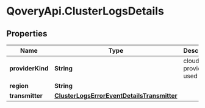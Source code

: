 # QoveryApi.ClusterLogsDetails

## Properties

Name | Type | Description | Notes
------------ | ------------- | ------------- | -------------
**providerKind** | **String** | cloud provider used | [optional] 
**region** | **String** |  | [optional] 
**transmitter** | [**ClusterLogsErrorEventDetailsTransmitter**](ClusterLogsErrorEventDetailsTransmitter.md) |  | [optional] 


